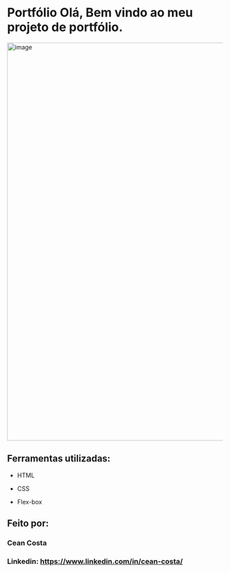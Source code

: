 # Portfólio Olá, Bem vindo ao meu projeto de portfólio.

<img width="1889" height="927" alt="image" src="https://github.com/user-attachments/assets/3a7f7d08-bd61-47bc-9873-6b900c2b0724" />


## Ferramentas utilizadas:

* HTML

* CSS

* Flex-box

## Feito por:

### Cean Costa

### Linkedin: https://www.linkedin.com/in/cean-costa/

```

